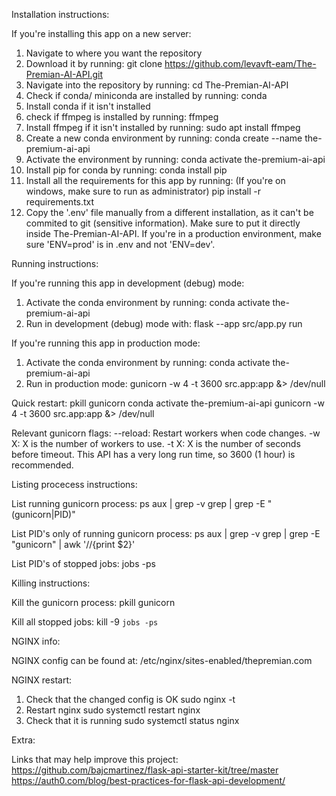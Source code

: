 Installation instructions:

If you're installing this app on a new server:

1. Navigate to where you want the repository
2. Download it by running: 
    git clone https://github.com/levavft-eam/The-Premian-AI-API.git
3. Navigate into the repository by running:
    cd The-Premian-AI-API
4. Check if conda/ miniconda are installed by running:
    conda
5. Install conda if it isn't installed
6. check if ffmpeg is installed by running:
    ffmpeg
7. Install ffmpeg if it isn't installed by running:
    sudo apt install ffmpeg
8. Create a new conda environment by running:
    conda create --name the-premium-ai-api
9. Activate the environment by running:
    conda activate the-premium-ai-api
10. Install pip for conda by running:
    conda install pip
11. Install all the requirements for this app by running: (If you're on windows, make sure to run as administrator)
    pip install -r requirements.txt
12. Copy the '.env' file manually from a different installation, as it can't be commited to git (sensitive information). Make sure to put it directly inside The-Premian-AI-API.
    If you're in a production environment, make sure 'ENV=prod' is in .env and not 'ENV=dev'.


Running instructions:

If you're running this app in development (debug) mode:

1. Activate the conda environment by running:
    conda activate the-premium-ai-api
2. Run in development (debug) mode with:
    flask --app src/app.py run

If you're running this app in production mode:

1. Activate the conda environment by running:
    conda activate the-premium-ai-api
2. Run in production mode:
    gunicorn -w 4 -t 3600 src.app:app &> /dev/null


Quick restart:
    pkill gunicorn
    conda activate the-premium-ai-api
    gunicorn -w 4 -t 3600 src.app:app &> /dev/null

Relevant gunicorn flags:
    --reload: Restart workers when code changes.
    -w X: X is the number of workers to use.
    -t X: X is the number of seconds before timeout. This API has a very long run time, so 3600 (1 hour) is recommended.


Listing procecess instructions:

List running gunicorn process:
    ps aux | grep -v grep | grep -E "(gunicorn|PID)"

List PID's only of running gunicorn process:
    ps aux | grep -v grep | grep -E "gunicorn" | awk '//{print $2}'

List PID's of stopped jobs:
    jobs -ps


Killing instructions:

Kill the gunicorn process:
    pkill gunicorn

Kill all stopped jobs:
    kill -9 `jobs -ps`


NGINX info:

NGINX config can be found at: 
    /etc/nginx/sites-enabled/thepremian.com

NGINX restart:
1. Check that the changed config is OK
    sudo nginx -t
2. Restart nginx
    sudo systemctl restart nginx
3. Check that it is running
    sudo systemctl status nginx


Extra:

Links that may help improve this project:
https://github.com/bajcmartinez/flask-api-starter-kit/tree/master
https://auth0.com/blog/best-practices-for-flask-api-development/